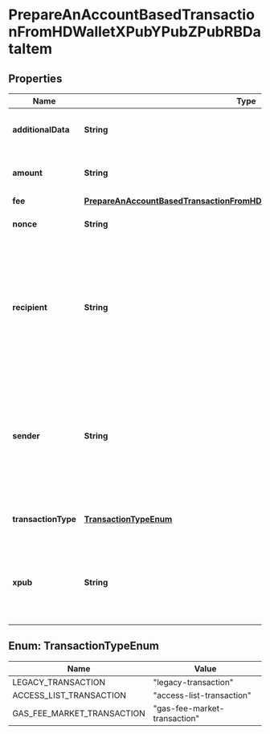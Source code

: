 

# PrepareAnAccountBasedTransactionFromHDWalletXPubYPubZPubRBDataItem


## Properties

| Name | Type | Description | Notes |
|------------ | ------------- | ------------- | -------------|
|**additionalData** | **String** | Representation of the additional data. |  [optional] |
|**amount** | **String** | Representation of the amount of the transaction |  |
|**fee** | [**PrepareAnAccountBasedTransactionFromHDWalletXPubYPubZPubRBDataItemFee**](PrepareAnAccountBasedTransactionFromHDWalletXPubYPubZPubRBDataItemFee.md) |  |  |
|**nonce** | **String** | Representation of the nonce value |  [optional] |
|**recipient** | **String** | Represents a list of recipient addresses with the respective amounts. In account-based protocols like Ethereum there is only one address in this list. |  |
|**sender** | **String** | Represents a  sender address with the respective amount. In account-based protocols like Ethereum there is only one address in this list. |  |
|**transactionType** | [**TransactionTypeEnum**](#TransactionTypeEnum) | Representation of the transaction type |  [optional] |
|**xpub** | **String** | Defines the account extended publicly known key which is used to derive all child public keys. |  |



## Enum: TransactionTypeEnum

| Name | Value |
|---- | -----|
| LEGACY_TRANSACTION | &quot;legacy-transaction&quot; |
| ACCESS_LIST_TRANSACTION | &quot;access-list-transaction&quot; |
| GAS_FEE_MARKET_TRANSACTION | &quot;gas-fee-market-transaction&quot; |



